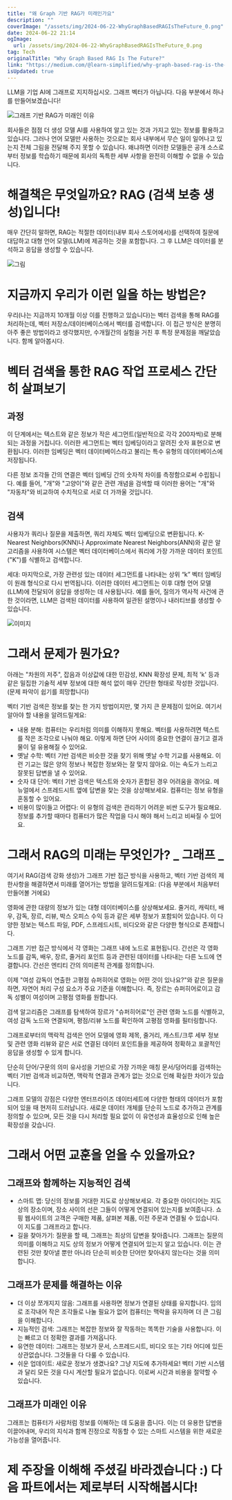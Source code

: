 ```yaml
---
title: "왜 Graph 기반 RAG가 미래인가요"
description: ""
coverImage: "/assets/img/2024-06-22-WhyGraphBasedRAGIsTheFuture_0.png"
date: 2024-06-22 21:14
ogImage:
  url: /assets/img/2024-06-22-WhyGraphBasedRAGIsTheFuture_0.png
tag: Tech
originalTitle: "Why Graph Based RAG Is The Future?"
link: "https://medium.com/@learn-simplified/why-graph-based-rag-is-the-future-4a8b3ad3c68f"
isUpdated: true
---
```


LLM을 기업 AI에 그래프로 지지하십시오. 그래프 벡터가 아닙니다. 다음 부분에서 하나를 만들어보겠습니다!

![그래프 기반 RAG가 미래인 이유](/assets/img/2024-06-22-WhyGraphBasedRAGIsTheFuture_0.png)

회사들은 점점 더 생성 모델 AI를 사용하여 알고 있는 것과 가지고 있는 정보를 활용하고 있습니다. 그러나 언어 모델만 사용하는 것으로는 회사 내부에서 무슨 일이 일어나고 있는지 전체 그림을 전달해 주지 못할 수 있습니다. 왜냐하면 이러한 모델들은 공개 소스로부터 정보를 학습하기 때문에 회사의 독특한 세부 사항을 완전히 이해할 수 없을 수 있습니다.

# 해결책은 무엇일까요? RAG (검색 보충 생성)입니다!

<!-- cozy-coder - 수평 -->

<ins class="adsbygoogle"
     style="display:block"
     data-ad-client="ca-pub-4877378276818686"
     data-ad-slot="1107185301"
     data-ad-format="auto"
     data-full-width-responsive="true"></ins>

<script>
     (adsbygoogle = window.adsbygoogle || []).push({});
</script>

매우 간단히 말하면, RAG는 적절한 데이터(내부 회사 스토어에서)를 선택하여 질문에 대답하고 대형 언어 모델(LLM)에 제공하는 것을 포함합니다. 그 후 LLM은 데이터를 분석하고 응답을 생성할 수 있습니다.

![그림](/assets/img/2024-06-22-WhyGraphBasedRAGIsTheFuture_1.png)

# 지금까지 우리가 이런 일을 하는 방법은?

우리(나는 지금까지 10개월 이상 이를 진행하고 있습니다)는 벡터 검색을 통해 RAG를 처리하는데, 벡터 저장소/데이터베이스에서 벡터를 검색합니다. 이 접근 방식은 분명히 아주 좋은 방법이라고 생각했지만, 수개월간의 실험을 거친 후 특정 문제점을 깨달았습니다. 함께 알아봅시다.

<!-- cozy-coder - 수평 -->

<ins class="adsbygoogle"
     style="display:block"
     data-ad-client="ca-pub-4877378276818686"
     data-ad-slot="1107185301"
     data-ad-format="auto"
     data-full-width-responsive="true"></ins>

<script>
     (adsbygoogle = window.adsbygoogle || []).push({});
</script>

# 벡터 검색을 통한 RAG 작업 프로세스 간단히 살펴보기

## 과정

이 단계에서는 텍스트와 같은 정보가 작은 세그먼트(일반적으로 각각 200자씩)로 분해되는 과정을 거칩니다. 이러한 세그먼트는 벡터 임베딩이라고 알려진 숫자 표현으로 변환됩니다. 이러한 임베딩은 벡터 데이터베이스라고 불리는 특수 유형의 데이터베이스에 저장됩니다.

다른 정보 조각들 간의 연결은 벡터 임베딩 간의 숫자적 차이를 측정함으로써 수립됩니다. 예를 들어, "개"와 "고양이"와 같은 관련 개념을 검색할 때 이러한 용어는 "개"와 "자동차"와 비교하여 수치적으로 서로 더 가까울 것입니다.

## 검색

사용자가 쿼리나 질문을 제출하면, 쿼리 자체도 벡터 임베딩으로 변환됩니다. K-Nearest Neighbors(KNN)나 Approximate Nearest Neighbors(ANN)와 같은 알고리즘을 사용하여 시스템은 벡터 데이터베이스에서 쿼리에 가장 가까운 데이터 포인트("K")를 식별하고 검색합니다.

<!-- cozy-coder - 수평 -->

<ins class="adsbygoogle"
     style="display:block"
     data-ad-client="ca-pub-4877378276818686"
     data-ad-slot="1107185301"
     data-ad-format="auto"
     data-full-width-responsive="true"></ins>

<script>
     (adsbygoogle = window.adsbygoogle || []).push({});
</script>

세대: 마지막으로, 가장 관련성 있는 데이터 세그먼트를 나타내는 상위 “k” 벡터 임베딩이 원래 형식으로 다시 번역됩니다. 이러한 데이터 세그먼트는 이후 대형 언어 모델 (LLM)에 전달되어 응답을 생성하는 데 사용됩니다. 예를 들어, 질의가 역사적 사건에 관한 것이라면, LLM은 검색된 데이터를 사용하여 일관된 설명이나 내러티브를 생성할 수 있습니다.

![이미지](/assets/img/2024-06-22-WhyGraphBasedRAGIsTheFuture_2.png)

# 그래서 문제가 뭔가요?

아래는 "차원의 저주", 잡음과 이상값에 대한 민감성, KNN 확장성 문제, 최적 'k' 등과 같은 밀집한 기술적 세부 정보에 대한 해석 없이 매우 간단한 형태로 작성한 것입니다. (문제 파악이 쉽기를 희망합니다)

<!-- cozy-coder - 수평 -->

<ins class="adsbygoogle"
     style="display:block"
     data-ad-client="ca-pub-4877378276818686"
     data-ad-slot="1107185301"
     data-ad-format="auto"
     data-full-width-responsive="true"></ins>

<script>
     (adsbygoogle = window.adsbygoogle || []).push({});
</script>

벡터 기반 검색은 정보를 찾는 한 가지 방법이지만, 몇 가지 큰 문제점이 있어요. 여기서 알아야 할 내용을 알려드릴게요:

- 내용 분해: 컴퓨터는 우리처럼 의미를 이해하지 못해요. 벡터를 사용하려면 텍스트를 작은 조각으로 나눠야 해요. 이렇게 하면 단어 사이의 중요한 연결이 끊기고 결과물이 덜 유용해질 수 있어요.
- 옛날 수학: 벡터 기반 검색은 비슷한 것을 찾기 위해 옛날 수학 기교를 사용해요. 이런 기교는 많은 양의 정보나 복잡한 정보와는 잘 맞지 않아요. 이는 속도가 느리고 잘못된 답변을 낼 수 있어요.
- 숫자 대 단어: 벡터 기반 검색은 텍스트와 숫자가 혼합된 경우 어려움을 겪어요. 메뉴얼에서 스프레드시트 옆에 답변을 찾는 것을 상상해보세요. 컴퓨터는 정보 유형을 혼동할 수 있어요.
- 비용이 많이들고 어렵다: 이 유형의 검색은 관리하기 어려운 비싼 도구가 필요해요. 정보를 추가할 때마다 컴퓨터가 많은 작업을 다시 해야 해서 느리고 비싸질 수 있어요.

# 그래서 RAG의 미래는 무엇인가? _ 그래프 _

여기서 RAG(검색 강화 생성)가 그래프 기반 접근 방식을 사용하고, 벡터 기반 검색의 제한사항을 해결하면서 미래를 열어가는 방법을 알려드릴게요: (다음 부분에서 처음부터 만들어볼 거에요)

<!-- cozy-coder - 수평 -->

<ins class="adsbygoogle"
     style="display:block"
     data-ad-client="ca-pub-4877378276818686"
     data-ad-slot="1107185301"
     data-ad-format="auto"
     data-full-width-responsive="true"></ins>

<script>
     (adsbygoogle = window.adsbygoogle || []).push({});
</script>

영화에 관한 대량의 정보가 있는 대형 데이터베이스를 상상해보세요. 줄거리, 캐릭터, 배우, 감독, 장르, 리뷰, 박스 오피스 수익 등과 같은 세부 정보가 포함되어 있습니다. 이 다양한 정보는 텍스트 파일, PDF, 스프레드시트, 비디오와 같은 다양한 형식으로 존재합니다.

그래프 기반 접근 방식에서 각 영화는 그래프 내에 노드로 표현됩니다. 간선은 각 영화 노드를 감독, 배우, 장르, 줄거리 포인트 등과 관련된 데이터를 나타내는 다른 노드에 연결합니다. 간선은 엔티티 간의 의미론적 관계를 정의합니다.

이제 "여성 감독이 연출한 고평점 슈퍼히어로 영화는 어떤 것이 있나요?"와 같은 질문을 하면, 자연어 처리 구성 요소가 주요 기준을 이해합니다. 즉, 장르는 슈퍼히어로이고 감독 성별이 여성이며 고평점 영화를 원합니다.

검색 알고리즘은 그래프를 탐색하여 장르가 "슈퍼히어로"인 관련 영화 노드를 식별하고, 여성 감독 노드와 연결되며, 평점/리뷰 노드를 확인하여 고평점 영화를 필터링합니다.

<!-- cozy-coder - 수평 -->

<ins class="adsbygoogle"
     style="display:block"
     data-ad-client="ca-pub-4877378276818686"
     data-ad-slot="1107185301"
     data-ad-format="auto"
     data-full-width-responsive="true"></ins>

<script>
     (adsbygoogle = window.adsbygoogle || []).push({});
</script>

그래프로부터의 맥락적 검색은 언어 모델에 영화 제목, 줄거리, 캐스트/크루 세부 정보 및 관련 영화 리뷰와 같은 서로 연결된 데이터 포인트들을 제공하여 정확하고 포괄적인 응답을 생성할 수 있게 합니다.

단순히 단어/구문의 의미 유사성을 기반으로 가장 가까운 매칭 문서/덩어리를 검색하는 벡터 기반 검색과 비교하면, 맥락적 연결과 관계가 없는 것으로 인해 확실한 차이가 있습니다.

그래프 모델의 강점은 다양한 엔터프라이즈 데이터세트에 다양한 형태의 데이터가 포함되어 있을 때 현저히 드러납니다. 새로운 데이터 개체를 단순히 노드로 추가하고 관계를 정의할 수 있으며, 모든 것을 다시 처리할 필요 없이 이 유연성과 효율성으로 인해 높은 확장성을 갖습니다.

# 그래서 어떤 교훈을 얻을 수 있을까요?

<!-- cozy-coder - 수평 -->

<ins class="adsbygoogle"
     style="display:block"
     data-ad-client="ca-pub-4877378276818686"
     data-ad-slot="1107185301"
     data-ad-format="auto"
     data-full-width-responsive="true"></ins>

<script>
     (adsbygoogle = window.adsbygoogle || []).push({});
</script>

## 그래프와 함께하는 지능적인 검색

- 스마트 맵: 당신의 정보를 거대한 지도로 상상해보세요. 각 중요한 아이디어는 지도상의 장소이며, 장소 사이의 선은 그들이 어떻게 연결되어 있는지를 보여줍니다. 쇼핑 웹사이트의 고객은 구매한 제품, 살펴본 제품, 이전 주문과 연결될 수 있습니다. 이 지도를 그래프라고 합니다.
- 길을 찾아가기: 질문을 할 때, 그래프는 최상의 답변을 찾아줍니다. 그래프는 질문의 의미를 이해하고 지도 상의 정보가 어떻게 연결되어 있는지 알고 있습니다. 이는 관련된 것만 찾아낼 뿐만 아니라 단순히 비슷한 단어만 찾아내지 않는다는 것을 의미합니다.

## 그래프가 문제를 해결하는 이유

- 더 이상 쪼개지지 않음: 그래프를 사용하면 정보가 연결된 상태를 유지합니다. 임의로 조각내어 작은 조각들로 나눌 필요가 없어 컴퓨터는 맥락을 유지하며 더 큰 그림을 이해합니다.
- 지능적인 검색: 그래프는 복잡한 정보와 잘 작동하는 똑똑한 기술을 사용합니다. 이는 빠르고 더 정확한 결과를 가져옵니다.
- 유연한 데이터: 그래프는 정보가 문서, 스프레드시트, 비디오 또는 기타 어디에 있든 상관없습니다. 그것들을 다 다룰 수 있습니다.
- 쉬운 업데이트: 새로운 정보가 생겼나요? 그냥 지도에 추가하세요! 벡터 기반 시스템과 달리 모든 것을 다시 계산할 필요가 없습니다. 이로써 시간과 비용을 절약할 수 있습니다.

<!-- cozy-coder - 수평 -->

<ins class="adsbygoogle"
     style="display:block"
     data-ad-client="ca-pub-4877378276818686"
     data-ad-slot="1107185301"
     data-ad-format="auto"
     data-full-width-responsive="true"></ins>

<script>
     (adsbygoogle = window.adsbygoogle || []).push({});
</script>

## 그래프가 미래인 이유

그래프는 컴퓨터가 사람처럼 정보를 이해하는 데 도움을 줍니다. 이는 더 유용한 답변을 이끌어내며, 우리의 지식과 함께 진정으로 작동할 수 있는 스마트 시스템을 위한 새로운 가능성을 열어줍니다.

# 제 주장을 이해해 주셨길 바라겠습니다 :) 다음 파트에서는 제로부터 시작해봅시다!

